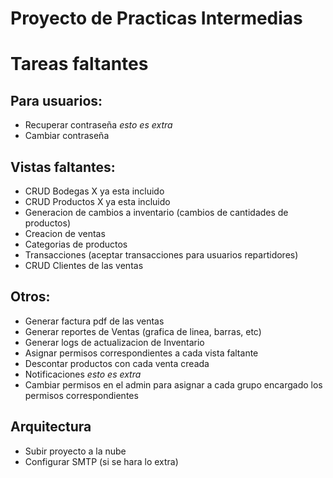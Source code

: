 # Proyecto de Practicas Intermedias

# Tareas faltantes 
## Para usuarios:
- Recuperar contraseña *esto es extra*
- Cambiar contraseña

## Vistas faltantes:
- CRUD Bodegas X ya esta incluido
- CRUD Productos X ya esta incluido
- Generacion de cambios a inventario (cambios de cantidades de productos)
- Creacion de ventas
- Categorias de productos
- Transacciones (aceptar transacciones para usuarios repartidores)
- CRUD Clientes de las ventas

## Otros:
- Generar factura pdf de las ventas
- Generar reportes de Ventas (grafica de linea, barras, etc)
- Generar logs de actualizacion de Inventario
- Asignar permisos correspondientes a cada vista faltante
- Descontar productos con cada venta creada
- Notificaciones *esto es extra*
- Cambiar permisos en el admin para asignar a cada grupo encargado los permisos correspondientes

## Arquitectura
- Subir proyecto a la nube
- Configurar SMTP (si se hara lo extra)
